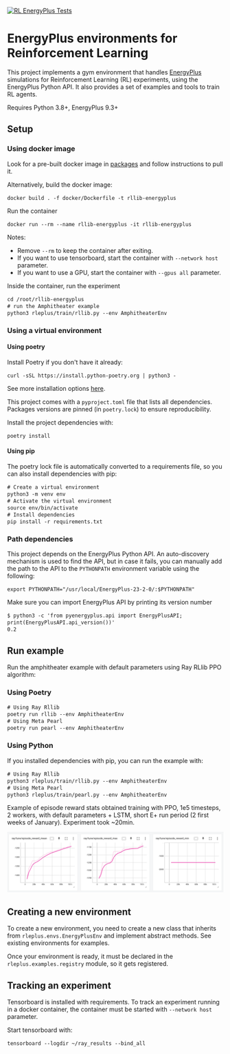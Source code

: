 [![RL EnergyPlus Tests](https://github.com/airboxlab/rllib-energyplus/actions/workflows/tests.yml/badge.svg)](https://github.com/airboxlab/rllib-energyplus/actions/workflows/tests.yml)

# EnergyPlus environments for Reinforcement Learning

This project implements a gym environment that handles [EnergyPlus](https://energyplus.net/) simulations
for Reinforcement Learning (RL) experiments, using the EnergyPlus Python API.
It also provides a set of examples and tools to train RL agents.

Requires Python 3.8+, EnergyPlus 9.3+

## Setup

### Using docker image

Look for a pre-built docker image in [packages](https://github.com/airboxlab/rllib-energyplus/pkgs/container/rllib-energyplus) and follow instructions to pull it.

Alternatively, build the docker image:

```shell
docker build . -f docker/Dockerfile -t rllib-energyplus
```

Run the container

```shell
docker run --rm --name rllib-energyplus -it rllib-energyplus
```

Notes:

- Remove `--rm` to keep the container after exiting.
- If you want to use tensorboard, start the container with `--network host` parameter.
- If you want to use a GPU, start the container with `--gpus all` parameter.

Inside the container, run the experiment

```shell
cd /root/rllib-energyplus
# run the Amphitheater example
python3 rleplus/train/rllib.py --env AmphitheaterEnv
```

### Using a virtual environment

#### Using poetry

Install Poetry if you don't have it already:

```shell
curl -sSL https://install.python-poetry.org | python3 -
```

See more installation options [here](https://python-poetry.org/docs/#installation).

This project comes with a `pyproject.toml` file that lists all dependencies.
Packages versions are pinned (in `poetry.lock`) to ensure reproducibility.

Install the project dependencies with:

```shell
poetry install
```

#### Using pip

The poetry lock file is automatically converted to a requirements file, so you can also install dependencies with pip:

```shell
# Create a virtual environment
python3 -m venv env
# Activate the virtual environment
source env/bin/activate
# Install dependencies
pip install -r requirements.txt
```

### Path dependencies

This project depends on the EnergyPlus Python API. An auto-discovery mechanism is used to find the API,
but in case it fails, you can manually add the path to the API to the `PYTHONPATH` environment variable
using the following:

```shell
export PYTHONPATH="/usr/local/EnergyPlus-23-2-0/:$PYTHONPATH"
```

Make sure you can import EnergyPlus API by printing its version number

```shell
$ python3 -c 'from pyenergyplus.api import EnergyPlusAPI; print(EnergyPlusAPI.api_version())'
0.2
```

## Run example

Run the amphitheater example with default parameters using Ray RLlib PPO algorithm:

### Using Poetry

```shell
# Using Ray Rllib
poetry run rllib --env AmphitheaterEnv
# Using Meta Pearl
poetry run pearl --env AmphitheaterEnv
```

### Using Python

If you installed dependencies with pip, you can run the example with:

```shell
# Using Ray Rllib
python3 rleplus/train/rllib.py --env AmphitheaterEnv
# Using Meta Pearl
python3 rleplus/train/pearl.py --env AmphitheaterEnv
```

Example of episode reward stats obtained training with PPO, 1e5 timesteps, 2 workers, with default parameters + LSTM, short E+ run period (2 first weeks of January).
Experiment took ~20min.

![PPO stats](images/ppo_untuned.png "PPO training - Single AHU model")

## Creating a new environment

To create a new environment, you need to create a new class that inherits from `rleplus.envs.EnergyPlusEnv`
and implement abstract methods. See existing environments for examples.

Once your environment is ready, it must be declared in the `rleplus.examples.registry` module, so it gets registered.

## Tracking an experiment

Tensorboard is installed with requirements.
To track an experiment running in a docker container, the container must be started with `--network host` parameter.

Start tensorboard with:

```shell
tensorboard --logdir ~/ray_results --bind_all
```
